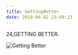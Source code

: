 ```yaml
---
title: GettingBetter
date: 2019-04-02 23:49:13
---
```


24,GETTING BETTER.

![Getting Better](https://jixiaoyong.github.io/images/20190402235031.jpg)


